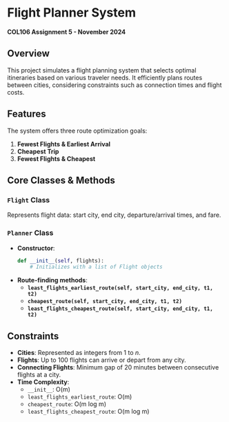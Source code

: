 
# Flight Planner System  
**COL106 Assignment 5 - November 2024**  

## Overview  
This project simulates a flight planning system that selects optimal itineraries based on various traveler needs. It efficiently plans routes between cities, considering constraints such as connection times and flight costs.

## Features  
The system offers three route optimization goals:  
1. **Fewest Flights & Earliest Arrival**  
2. **Cheapest Trip**  
3. **Fewest Flights & Cheapest**  

## Core Classes & Methods  
### `Flight` Class  
Represents flight data: start city, end city, departure/arrival times, and fare.

### `Planner` Class  
- **Constructor**:  
  ```python  
  def __init__(self, flights):  
      # Initializes with a list of Flight objects  
  ```  
- **Route-finding methods**:  
  - **`least_flights_earliest_route(self, start_city, end_city, t1, t2)`**  
  - **`cheapest_route(self, start_city, end_city, t1, t2)`**  
  - **`least_flights_cheapest_route(self, start_city, end_city, t1, t2)`**  

## Constraints  
- **Cities**: Represented as integers from 1 to *n*.  
- **Flights**: Up to 100 flights can arrive or depart from any city.  
- **Connecting Flights**: Minimum gap of 20 minutes between consecutive flights at a city.  
- **Time Complexity**:  
  - `__init__`: O(m)  
  - `least_flights_earliest_route`: O(m)  
  - `cheapest_route`: O(m log m)  
  - `least_flights_cheapest_route`: O(m log m)  
